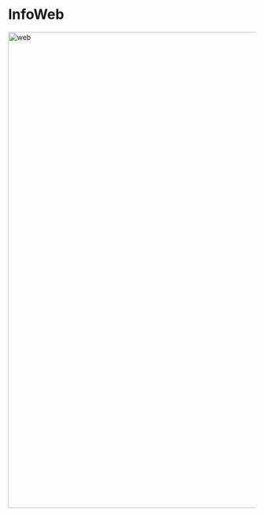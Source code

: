 # InfoWeb

<img width="970" alt="web" src="https://github.com/baskduf/InfoWeb/assets/20144414/5c39c407-0443-440c-99d4-1aeef447f602">
